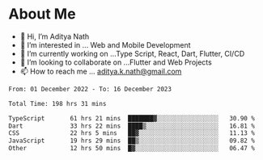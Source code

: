 # About Me

- 👋 Hi, I’m Aditya Nath
- 👀 I’m interested in ... Web and Mobile Development
- 🌱 I’m currently working on ...Type Script, React, Dart, Flutter, CI/CD
- 💞️ I’m looking to collaborate on ...Flutter and Web Projects
- 📫 How to reach me ... aditya.k.nath@gmail.com

<!--START_SECTION:waka-->

```txt
From: 01 December 2022 - To: 16 December 2023

Total Time: 198 hrs 31 mins

TypeScript       61 hrs 21 mins  ███████▓░░░░░░░░░░░░░░░░░   30.90 %
Dart             33 hrs 22 mins  ████▒░░░░░░░░░░░░░░░░░░░░   16.81 %
CSS              22 hrs 5 mins   ██▓░░░░░░░░░░░░░░░░░░░░░░   11.13 %
JavaScript       19 hrs 29 mins  ██▒░░░░░░░░░░░░░░░░░░░░░░   09.82 %
Other            12 hrs 50 mins  █▓░░░░░░░░░░░░░░░░░░░░░░░   06.47 %
```

<!--END_SECTION:waka-->

<!---
kronosking007/kronosking007 is a ✨ special ✨ repository because its `README.md` (this file) appears on your GitHub profile.
You can click the Preview link to take a look at your changes.
--->

